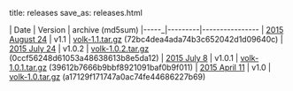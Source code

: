 title: releases
save_as: releases.html

| Date | Version | archive (md5sum)
|-----_|---------|----------------
| [2015 August 24](http://libvolk.org/release-v11.html) | v1.1 | [volk-1.1.tar.gz](http://libvolk.org/releases/volk-1.1.tar.gz) \(72bc4dea4ada74b3c652042d1d09640c\)
| [2015 July 24](http://libvolk.org/maintenance-release-v102.html) | v1.0.2 | [volk-1.0.2.tar.gz](http://libvolk.org/releases/volk-1.0.2.tar.gz) \(0ccf56248d61053a48638613b8e5da12\)
| [2015 July 8](http://libvolk.org/maintenance-release-v101.html) | v1.0.1 | [volk-1.0.1.tar.gz](http://libvolk.org/releases/volk-1.0.1.tar.gz) \(39612b7666b9bbf8921091baf0b9f011\)
| [2015 April 11](http://libvolk.org/initial-release.html) | v1.0 | [volk-1.0.tar.gz](http://libvolk.org/releases/volk-1.0.tar.gz) \(a17129f171747a0ac74fe44686227b69\)

